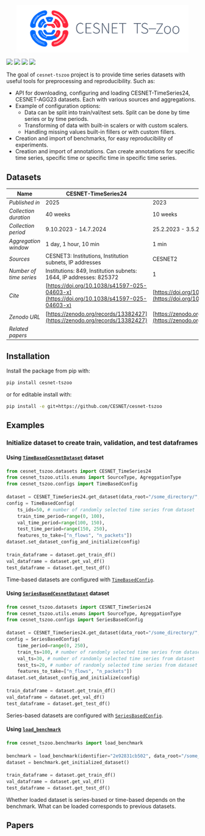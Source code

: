 <p align="center">
    <img src="https://raw.githubusercontent.com/CESNET/cesnet-tszoo/main/docs/images/tszoo.svg" width="450">
</p>

[![](https://img.shields.io/badge/license-BSD-blue.svg)](https://github.com/CESNET/cesnet-tszoo/blob/main/LICENSE)
[![](https://img.shields.io/badge/docs-cesnet--tszoo-blue.svg)](https://cesnet.github.io/cesnet-tszoo/)
[![](https://img.shields.io/badge/python->=3.10-blue.svg)](https://pypi.org/project/cesnet-tszoo/)
[![](https://img.shields.io/pypi/v/cesnet-tszoo)](https://pypi.org/project/cesnet-tszoo/)

The goal of `cesnet-tszoo` project is to provide time series datasets with useful tools for preprocessing and reproducibility. Such as:

- API for downloading, configuring and loading CESNET-TimeSeries24, CESNET-AGG23 datasets. Each with various sources and aggregations.
- Example of configuration options:
  - Data can be split into train/val/test sets. Split can be done by time series or by time periods.
  - Transforming of data with built-in scalers or with custom scalers.
  - Handling missing values built-in fillers or with custom fillers.
- Creation and import of benchmarks, for easy reproducibility of experiments.
- Creation and import of annotations. Can create annotations for specific time series, specific time or specific time in specific time series.

## Datasets

| Name                      | CESNET-TimeSeries24                                                                       | CESNET-AGG23                                                                                          |
|---------------------------|-------------------------------------------------------------------------------------------|-------------------------------------------------------------------------------------------------------|
| _Published in_            | 2025                                                                                      | 2023                                                                                                  |
| _Collection duration_     | 40 weeks                                                                                  | 10 weeks                                                                                              |
| _Collection period_       | 9.10.2023 - 14.7.2024                                                                     | 25.2.2023 - 3.5.2023                                                                                  |
| _Aggregation window_      | 1 day, 1 hour, 10 min                                                                     | 1 min                                                                                                 |
| _Sources_                 | CESNET3: Institutions, Institution subnets, IP addresses                                  | CESNET2                                                                                               |
| _Number of time series_   | Institutions: 849, Institution subnets: 1644, IP addresses: 825372                        | 1                                                                                                     |
| _Cite_                    | [https://doi.org/10.1038/s41597-025-04603-x](https://doi.org/10.1038/s41597-025-04603-x)  | [https://doi.org/10.23919/CNSM59352.2023.10327823](https://doi.org/10.23919/CNSM59352.2023.10327823)  |
| _Zenodo URL_              | [https://zenodo.org/records/13382427](https://zenodo.org/records/13382427)                | [https://zenodo.org/records/8053021](https://zenodo.org/records/8053021)                              |
| _Related papers_          |                                                                                           |                                                                                                       |

## Installation

Install the package from pip with:

```bash
pip install cesnet-tszoo
```

or for editable install with:

```bash
pip install -e git+https://github.com/CESNET/cesnet-tszoo
```

## Examples

### Initialize dataset to create train, validation, and test dataframes

#### Using [`TimeBasedCesnetDataset`](https://cesnet.github.io/cesnet-tszoo/reference_time_based_cesnet_dataset/) dataset

```python
from cesnet_tszoo.datasets import CESNET_TimeSeries24
from cesnet_tszoo.utils.enums import SourceType, AgreggationType
from cesnet_tszoo.configs import TimeBasedConfig

dataset = CESNET_TimeSeries24.get_dataset(data_root="/some_directory/", source_type=SourceType.INSTITUTIONS, aggregation=AgreggationType.AGG_1_DAY, is_series_based=False)
config = TimeBasedConfig(
    ts_ids=50, # number of randomly selected time series from dataset
    train_time_period=range(0, 100), 
    val_time_period=range(100, 150), 
    test_time_period=range(150, 250), 
    features_to_take=["n_flows", "n_packets"])
dataset.set_dataset_config_and_initialize(config)

train_dataframe = dataset.get_train_df()
val_dataframe = dataset.get_val_df()
test_dataframe = dataset.get_test_df()
```

Time-based datasets are configured with [`TimeBasedConfig`](https://cesnet.github.io/cesnet-tszoo/reference_time_based_config/).

#### Using [`SeriesBasedCesnetDataset`](https://cesnet.github.io/cesnet-tszoo/reference_series_based_cesnet_dataset/) dataset

```python
from cesnet_tszoo.datasets import CESNET_TimeSeries24
from cesnet_tszoo.utils.enums import SourceType, AgreggationType
from cesnet_tszoo.configs import SeriesBasedConfig

dataset = CESNET_TimeSeries24.get_dataset(data_root="/some_directory/", source_type=SourceType.INSTITUTIONS, aggregation=AgreggationType.AGG_1_DAY, is_series_based=True)
config = SeriesBasedConfig(
    time_period=range(0, 250), 
    train_ts=100, # number of randomly selected time series from dataset
    val_ts=30, # number of randomly selected time series from dataset
    test_ts=20, # number of randomly selected time series from dataset
    features_to_take=["n_flows", "n_packets"])
dataset.set_dataset_config_and_initialize(config)

train_dataframe = dataset.get_train_df()
val_dataframe = dataset.get_val_df()
test_dataframe = dataset.get_test_df()
```

Series-based datasets are configured with [`SeriesBasedConfig`](https://cesnet.github.io/cesnet-tszoo/reference_series_based_config/).

#### Using [`load_benchmark`](https://cesnet.github.io/cesnet-tszoo/benchmarks_tutorial/)

```python
from cesnet_tszoo.benchmarks import load_benchmark

benchmark = load_benchmark(identifier="2e92831cb502", data_root="/some_directory/")
dataset = benchmark.get_initialized_dataset()

train_dataframe = dataset.get_train_df()
val_dataframe = dataset.get_val_df()
test_dataframe = dataset.get_test_df()
```

Whether loaded dataset is series-based or time-based depends on the benchmark. What can be loaded corresponds to previous datasets.

## Papers